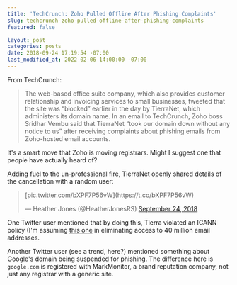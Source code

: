 ```yaml
---
title: 'TechCrunch: Zoho Pulled Offline After Phishing Complaints'
slug: techcrunch-zoho-pulled-offline-after-phishing-complaints
featured: false

layout: post
categories: posts
date: 2018-09-24 17:19:54 -07:00
last_modified_at: 2022-02-06 14:00:00 -07:00
---
```


From TechCrunch:

>  The web-based office suite company, which also provides customer relationship and invoicing services to small businesses, tweeted that the site was “blocked” earlier in the day by TierraNet, which administers its domain name.
> In an email to TechCrunch, Zoho boss Sridhar Vembu said that TierraNet “took our domain down without any notice to us” after receiving complaints about phishing emails from Zoho-hosted email accounts.

It's a smart move that Zoho is moving registrars. Might I suggest one that people have actually heard of?

Adding fuel to the un-professional fire, TierraNet openly shared details of the cancellation with a random user:

<blockquote class="twitter-tweet">
[pic.twitter.com/bXPF7P56vW](https://t.co/bXPF7P56vW)

— Heather Jones (@HeatherJonesRS) [September 24, 2018](https://twitter.com/HeatherJonesRS/status/1044265138340155392?ref_src=twsrc%5Etfw)
</blockquote>
<script async src="https://platform.twitter.com/widgets.js" charset="utf-8"></script>

One Twitter user mentioned that by doing this, Tierra violated an ICANN policy (I'm assuming [this one](https://www.icann.org/resources/pages/expected-standards-2008-01-10-en) in eliminating access to 40 million email addresses.

Another Twitter user (see a trend, here?) mentioned something about Google's domain being suspended for phishing. The difference here is `google.com` is registered with MarkMonitor, a brand reputation company, not just any registrar with a generic site.


